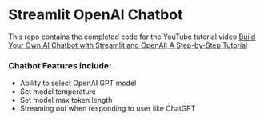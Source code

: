 # Streamlit OpenAI Chatbot

This repo contains the completed code for the YouTube tutorial video <a href="https://youtu.be/UKclEtptH6k" target="_blank">Build Your Own AI Chatbot with Streamlit and OpenAI: A Step-by-Step Tutorial</a>

### Chatbot Features include:
- Ability to select OpenAI GPT model
- Set model temperature
- Set model max token length
- Streaming out when responding to user like ChatGPT
